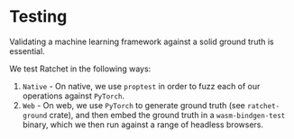 # Testing

Validating a machine learning framework against a solid ground truth is essential.

We test Ratchet in the following ways:
1. `Native` - On native, we use `proptest` in order to fuzz each of our operations against `PyTorch`.
2. `Web` - On web, we use `PyTorch` to generate ground truth (see `ratchet-ground` crate), and then embed the ground truth in a `wasm-bindgen-test` binary, which we then run against a range of headless browsers.
